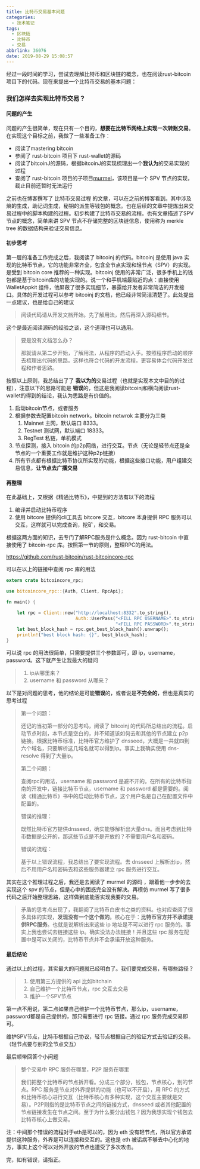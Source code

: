 ```yaml
---
title: 比特币交易基本问题
categories:
  - 技术笔记
tags:
  - 区块链
  - 比特币
  - 交易
abbrlink: 36076
date: 2019-08-29 15:08:57
---
```


经过一段时间的学习，尝试去理解比特币和区块链的概念，也在阅读rust-bitcoin项目下的代码。现在来提出一个比特币交易的基本问题：
<!--more-->

### 我们怎样去实现比特币交易？

#### 问题的产生

问题的产生很简单，现在只有一个目的，**想要在比特币网络上实现一次转账交易**。在实现这个目标之前，我做了一些准备工作：

* 阅读了mastering bitcoin
* 参阅了 rust-bitcoin  项目下 rust-wallet的源码
* 阅读了bitcoinJ的源码，根据bitcoinJ的实现梳理出一个**我认为**的交易实现的过程
* 查阅了 rust-bitcoin 项目的子项目[murmel](https://github.com/rust-bitcoin/murmel)，该项目是一个 SPV 节点的实现，截止目前还暂时无法运行

之前也在博客撰写了 比特币交易过程 的文章，可以在之前的博客看到。其中涉及熵的生成，助记词生成，秘钥的派生等钱包的概念。也在后续的文章中提炼出来交易过程中的脚本构建的过程。初步构建了比特币交易的流程。也有文章描述了SPV节点的概念，简单来讲 SPV 节点不存储完整的区块链信息，使用称为 merkle   tree 的数据结构来验证交易信息。

#### 初步思考

第一层的准备工作完成之后，我阅读了 bitcoinj 的代码。bitcoinj 是使用 java 实现的比特币节点，它的功能非常齐全，包含全节点实现和轻节点（SPV）的实现。是受到 bitcoin core 推荐的一种实现。bitcoinj 使用的非常广泛，很多手机上的钱包都是基于bitcoin库的功能实现的。说一个和手机端最贴近的点：直接使用WalletAppkit 组件，他屏蔽了很多实现细节，暴露给开发者非常简洁的开发接口。具体的开发过程可以参考  bitcoinj 的文档，他已经非常简洁清楚了。此处提出一点建议，也是给自己的建议

> 阅读代码请从开发文档开始。先了解用法，然后再深入源码细节。

这个是最近阅读源码的经验之谈，这个道理也可以通用。

> 要是没有文档怎么办？
>
> 那就请从第二步开始，了解用法，从程序的启动入手。按照程序启动的顺序去梳理出代码的思路。这样也符合代码的开发流程，更容易体会代码开发过程和作者思路。

按照以上原则，我总结出了了 **我以为的**交易过程（也就是实现本文中目的的过程），注意以下的思路可能是 **错误**的，但这是我阅读bitcoinj和横向阅读rust-wallet的得到的结论，我认为思路是有价值的。

1. 启动bitcoin节点，或者服务
2. 根据参数去配置bitcoin network。bitcoin netwrok 主要分为三类 
	1. Mainnet 主网，默认端口 8333。
	2. Testnet 测试网，默认端口 18333。
	3. RegTest 私链，单机模式
3. 节点探测，接入 bitcoin 的p2p网络，进行交互。节点（无论是轻节点还是全节点的一个重要工作就是维护这种p2p链接） 
4. 所有节点都有根据比特币协议所实现的功能，根据这些接口功能，用户组建交易信息，**让节点去广播交易**

#### 再整理

在此基础上，又根据《精通比特币》，中提到的方法有以下的流程

1. 编译并启动比特币程序
2. 使用 bitcore 提供的cli工具去 bitcore 交互，bitcore 本身提供 RPC 服务可以交互，这样就可以完成查询，挖矿，和交易。

根据这两方面的知识，去专门了解RPC服务是什么概念。因为 rust-bitcoin 中直接使用了 bitcoin-rpc 库。按照第一节的原则，整理RPC的用法。

https://github.com/rust-bitcoin/rust-bitcoincore-rpc

可以在以上的链接中查阅 rpc 库的用法

```rust
extern crate bitcoincore_rpc;

use bitcoincore_rpc::{Auth, Client, RpcApi};

fn main() {

    let rpc = Client::new("http://localhost:8332".to_string(),
                          Auth::UserPass("<FILL RPC USERNAME>".to_string(),
                                         "<FILL RPC PASSWORD>".to_string())).unwrap();
    let best_block_hash = rpc.get_best_block_hash().unwrap();
    println!("best block hash: {}", best_block_hash);
}
```

可以说 rpc 的用法很简单，只需要提供三个参数即可，即 ip，username，password。这下就产生让我最大的疑问

> 1. ip从哪里来？
> 2. username 和 password 从哪来？

以下是对问题的思考，他的结论是可能**错误**的，或者说是**不完全的**，但也是真实的思考过程

> 第一个问题：
>
> 还记的当初第一部分的思考吗，阅读了 bitcoinj 的代码所总结出的流程。启动节点时刻，本节点是空白的，并不知道该如何去和其他的节点建立 p2p 链接。根据比特币标准，比特币官方维护了 dnsseed，大概是一共就四到六个域名，只要解析这几域名就可以得到ip。事实上我确实使用 dns-resolve 得到了大量ip。
>
> 第二个问题：
>
> 查阅rpc的用法，username 和 password 是避不开的。在所有的比特币指南的开发中，链接比特币节点，username 和 password 都是需要的。阅读《精通比特币》书中的启动比特币节点，这个用户名是自己在配置文件中配置的。
>
> 错误的推理：
>
>  既然比特币官方提供dnsseed，确实能够解析出大量dns。而且考虑到比特币数据是公开的，那这些节点是不是开放的？不需要用户名和密码。
>
> 错误的流程：
>
> 基于以上错误流程，我总结出了要实现流程。去 dnsseed 上解析出ip，然后不用用户名和密码去和这些服务器建立 rpc 服务进行交互。

其实在这个推理过程之后，我还是去阅读了 murmel 的源码 ，跟着他一步步的去实现这个 spv 的节点，但是心中的困惑完全没有解决。再模仿 murmel 写了很多代码之后开始整理思路，这样做到底能否实现我要的交易。

> 矛盾的思考点出现了，我翻阅了比特币白皮书之类的资料。也对应查阅了很多具体的实现，**发现没有一个这个做的**。核心在于：**比特币官方并不承诺提供RPC服务**。也就是说解析出来这些 ip 地址是不可以进行 rpc 服务的。事实上我也尝试去链接这些 ip。确实没法办法链接！并且这些 rpc 服务在配置中是可以关闭的，比特币节点并不会承诺开放这种服务。

#### 最后结论

通过以上的过程，其实最大的问题就已经明白了。我们要完成交易，有哪些路径？

> 1. 使用第三方提供的 api 比如bitchain
> 2. 自己维护一个比特币节点，rpc 交互去交易
> 3. 维护一个SPV节点

第一点不用说，第二点如果自己维护一个比特币节点，那么ip，username，password都是自己提供的，那只需要进行 rpc 链接。通过 rpc 服务完成交易即可。

维护SPV节点，比特币根据自己协议，轻节点根据自己的验证方式去验证的交易。（轻节点要与别的全节点交互）

最后顺带回答个小问题

> 整个交易中 RPC 服务在哪里，P2P 服务在哪里
>
> 我们把整个比特币的节点拆开看。分成三个部分，钱包，节点核心，别的节点。RPC 服务是节点对外界提供的功能（也可以不开启），用 RPC 的方式和比特币核心进行交互（比特币核心有多种实现，这个交互主要就是交易）。P2P则指的是比特币节点之间的链接方式，dnsseed 或者其他配置的节点链接发生在节点之间。至于为什么要分出钱包？因为我想实现个钱包去比特币核心上做交易。

注：中间那个错误的流程对于eth是可以的，因为 eth 没有轻节点，所以官方承诺提供这种服务，外界是可以连接和交互的。这也是 eth 被诟病不够去中心化的地方，事实上这个可以对外开放的节点也遭受了多次攻击。

完，如有错误，请指正。